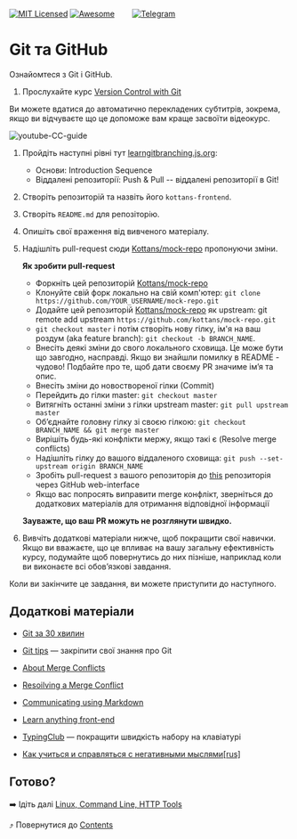 [![MIT Licensed][icon-mit]][license]
[![Awesome][icon-awesome]][awesome]
&nbsp;&nbsp;&nbsp;&nbsp;&nbsp;&nbsp;
[![Telegram][icon-chat]][chat]

# Git та GitHub

Ознайомтеся з Git і GitHub.

 1. Прослухайте курс [Version Control with Git](https://www.udacity.com/course/version-control-with-git--ud123)

   Ви можете вдатися до автоматично перекладених субтитрів, зокрема, якщо ви відчуваєте що
   це допоможе вам краще засвоїти відеокурс.

   ![youtube-CC-guide](../img/youtube-captions.png)

 1. Пройдіть наступні рівні тут [learngitbranching.js.org](https://learngitbranching.js.org/):
    - Основи: Introduction Sequence
    - Віддалені репозиторії: Push & Pull -- віддалені репозиторії в Git!

 1. Створіть репозиторій та назвіть його `kottans-frontend`.

 1. Створіть `README.md` для репозіторію.

 1. Опишіть свої враження від вивченого матеріалу.

 1. Надішліть pull-request сюди [Kottans/mock-repo][mock-repo] пропонуючи зміни.
 
    **Як зробити pull-request**
 
    * Форкніть цей репозиторій [Kottans/mock-repo][mock-repo]
    * Клонуйте свій форк локально на свій комп'ютер: `git clone https://github.com/YOUR_USERNAME/mock-repo.git`
    * Додайте цей репозиторій [Kottans/mock-repo][mock-repo] як upstream: git remote add upstream `https://github.com/kottans/mock-repo.git`
    * `git checkout master` і потім створіть нову гілку, ім'я на ваш роздум (aka feature branch): `git checkout -b BRANCH_NAME`.
    * Внесіть деякі зміни до свого локального сховища. Це може бути що завгодно, насправді. Якщо ви знайшли помилку в README - чудово!
    Подбайте про те, щоб дати своєму PR значиме ім’я та опис.
    * Внесіть зміни до новоствореної гілки (Сommit)
    * Перейдить до гілки master: `git checkout master`
    * Витягніть останні зміни з гілки upstream master: `git pull upstream master`
    * Об’єднайте головну гілку зі своєю гілкою: `git checkout BRANCH_NAME && git merge master`
    * Вирішіть будь-які конфлікти мержу, якщо такі є (Resolve merge conflicts)
    * Надішліть гілку до вашого віддаленого сховища: `git push --set-upstream origin BRANCH_NAME`
    * Зробіть pull-request з вашого репозиторія до [this][mock-repo] репозиторія через GitHub web-interface
    * Якщо вас попросять виправити merge конфлікт, зверніться до додаткових матеріалів для отримання відповідної інформації

    **Зауважте, що ваш PR можуть не розглянути швидко.**

 1. Вивчіть додаткові матеріали нижче, щоб покращити свої навички.
    Якщо ви вважаєте, що це впливає на вашу загальну ефективність курсу, подумайте щоб
    повернутись до них пізніше, наприклад коли ви виконаєте всі обов’язкові завдання.

Коли ви закінчите це завдання, ви можете приступити до наступного.

## Додаткові матеріали

* [Git за 30 хвилин](https://codeguida.com/post/453)

* [Git tips](http://sixrevisions.com/web-development/git-tips/) — закріпити свої знання про Git

* [About Merge Conflicts](https://docs.github.com/en/free-pro-team@latest/github/collaborating-with-issues-and-pull-requests/about-merge-conflicts)

* [Resoilving a Merge Conflict](https://docs.github.com/en/free-pro-team@latest/github/collaborating-with-issues-and-pull-requests/resolving-a-merge-conflict-using-the-command-line)

* [Communicating using Markdown](https://lab.github.com/githubtraining/communicating-using-markdown)

* [Learn anything front-end](https://learn-anything.xyz/web-development/front-end)

* [TypingClub](https://www.typingclub.com/) — покращити швидкість набору на клавіатурі

* [Как учиться и справляться с негативными мыслями[rus]](https://guides.hexlet.io/learning/)

## Готово?

➡️ Ідіть далі [Linux, Command Line, HTTP Tools](linux-cli-http.md)

⤴️ Повернутися до [Contents](../contents.md)


[icon-chat]: https://img.shields.io/badge/chat-on%20telegram-blue.svg
[icon-mit]: https://img.shields.io/badge/license-MIT-blue.svg
[icon-awesome]: https://cdn.rawgit.com/sindresorhus/awesome/d7305f38d29fed78fa85652e3a63e154dd8e8829/media/badge.svg

[license]: https://github.com/Kottans/web/blob/master/LICENSE.md
[awesome]: https://github.com/sindresorhus/awesome#front-end-development
[chat]: https://t.me/joinchat/CX8EF1JmLm9IM6J6oy2U7Q

[mock-repo]: https://github.com/Kottans/mock-repo
